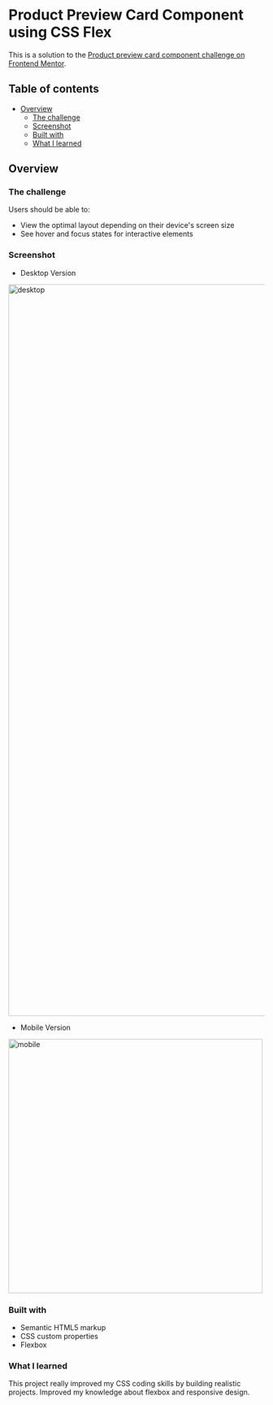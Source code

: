 # Product Preview Card Component using CSS Flex

This is a solution to the [Product preview card component challenge on Frontend Mentor](https://www.frontendmentor.io/challenges/product-preview-card-component-GO7UmttRfa). 

## Table of contents

- [Overview](#overview)
  - [The challenge](#the-challenge)
  - [Screenshot](#screenshot)
  - [Built with](#built-with)
  - [What I learned](#what-i-learned)
  
## Overview

### The challenge

Users should be able to:
- View the optimal layout depending on their device's screen size
- See hover and focus states for interactive elements


### Screenshot

- Desktop Version
<img width="1439" alt="desktop" src="https://user-images.githubusercontent.com/60285814/208098147-40101417-3340-447f-8b86-298fc17482c7.png">

- Mobile Version
<img width="500" alt="mobile" src="https://user-images.githubusercontent.com/60285814/208098205-f6b4d924-b4ad-49fc-948d-85047597f397.png">


### Built with

- Semantic HTML5 markup
- CSS custom properties
- Flexbox


### What I learned

This project really improved my CSS coding skills by building realistic projects. Improved my knowledge about flexbox and responsive design. 
